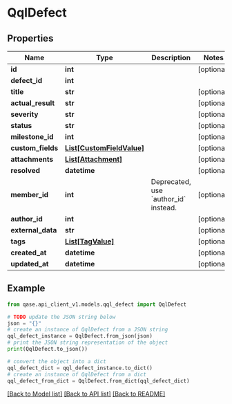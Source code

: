 # QqlDefect


## Properties

Name | Type | Description | Notes
------------ | ------------- | ------------- | -------------
**id** | **int** |  | [optional] 
**defect_id** | **int** |  | 
**title** | **str** |  | [optional] 
**actual_result** | **str** |  | [optional] 
**severity** | **str** |  | [optional] 
**status** | **str** |  | [optional] 
**milestone_id** | **int** |  | [optional] 
**custom_fields** | [**List[CustomFieldValue]**](CustomFieldValue.md) |  | [optional] 
**attachments** | [**List[Attachment]**](Attachment.md) |  | [optional] 
**resolved** | **datetime** |  | [optional] 
**member_id** | **int** | Deprecated, use &#x60;author_id&#x60; instead. | [optional] 
**author_id** | **int** |  | [optional] 
**external_data** | **str** |  | [optional] 
**tags** | [**List[TagValue]**](TagValue.md) |  | [optional] 
**created_at** | **datetime** |  | [optional] 
**updated_at** | **datetime** |  | [optional] 

## Example

```python
from qase.api_client_v1.models.qql_defect import QqlDefect

# TODO update the JSON string below
json = "{}"
# create an instance of QqlDefect from a JSON string
qql_defect_instance = QqlDefect.from_json(json)
# print the JSON string representation of the object
print(QqlDefect.to_json())

# convert the object into a dict
qql_defect_dict = qql_defect_instance.to_dict()
# create an instance of QqlDefect from a dict
qql_defect_from_dict = QqlDefect.from_dict(qql_defect_dict)
```
[[Back to Model list]](../README.md#documentation-for-models) [[Back to API list]](../README.md#documentation-for-api-endpoints) [[Back to README]](../README.md)



